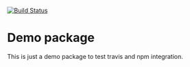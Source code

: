 [![Build Status](https://travis-ci.org/bepremeg/npmdemo.svg?branch=master)](https://travis-ci.org/bepremeg/npmdemo)

# Demo package

This is just a demo package to test travis and npm integration.

